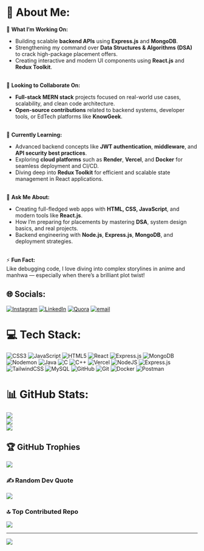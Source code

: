 # 💫 About Me:

🔭 **What I’m Working On:**<br>
- Building scalable **backend APIs** using **Express.js** and **MongoDB**.<br>
- Strengthening my command over **Data Structures & Algorithms (DSA)** to crack high-package placement offers.<br>
- Creating interactive and modern UI components using **React.js** and **Redux Toolkit**.<br><br>

👯 **Looking to Collaborate On:**<br>
- **Full-stack MERN stack** projects focused on real-world use cases, scalability, and clean code architecture.<br>
- **Open-source contributions** related to backend systems, developer tools, or EdTech platforms like **KnowGeek**.<br><br>

🌱 **Currently Learning:**<br>
- Advanced backend concepts like **JWT authentication**, **middleware**, and **API security best practices**.<br>
- Exploring **cloud platforms** such as **Render**, **Vercel**, and **Docker** for seamless deployment and CI/CD.<br>
- Diving deep into **Redux Toolkit** for efficient and scalable state management in React applications.<br><br>

💬 **Ask Me About:**<br>
- Creating full-fledged web apps with **HTML, CSS, JavaScript**, and modern tools like **React.js**.<br>
- How I’m preparing for placements by mastering **DSA**, system design basics, and real projects.<br>
- Backend engineering with **Node.js**, **Express.js**, **MongoDB**, and deployment strategies.<br><br>

⚡ **Fun Fact:**<br>
Like debugging code, I love diving into complex storylines in anime and manhwa — especially when there’s a brilliant plot twist!



## 🌐 Socials:
[![Instagram](https://img.shields.io/badge/Instagram-%23E4405F.svg?logo=Instagram&logoColor=white)](https://instagram.com/aayan5782) [![LinkedIn](https://img.shields.io/badge/LinkedIn-%230077B5.svg?logo=linkedin&logoColor=white)](https://linkedin.com/in/aayanofficial5) [![Quora](https://img.shields.io/badge/Quora-%23B92B27.svg?logo=Quora&logoColor=white)](https://quora.com/profile/aayanofficial5) [![email](https://img.shields.io/badge/Email-D14836?logo=gmail&logoColor=white)](mailto:aayanofficial5@gmail.com) 

# 💻 Tech Stack:
![CSS3](https://img.shields.io/badge/css3-%231572B6.svg?style=for-the-badge&logo=css3&logoColor=white) ![JavaScript](https://img.shields.io/badge/javascript-%23323330.svg?style=for-the-badge&logo=javascript&logoColor=%23F7DF1E) ![HTML5](https://img.shields.io/badge/html5-%23E34F26.svg?style=for-the-badge&logo=html5&logoColor=white) ![React](https://img.shields.io/badge/react-%2320232a.svg?style=for-the-badge&logo=react&logoColor=%2361DAFB) ![Express.js](https://img.shields.io/badge/express.js-%23404d59.svg?style=for-the-badge&logo=express&logoColor=%2361DAFB) ![MongoDB](https://img.shields.io/badge/MongoDB-%234ea94b.svg?style=for-the-badge&logo=mongodb&logoColor=white) ![Nodemon](https://img.shields.io/badge/NODEMON-%23323330.svg?style=for-the-badge&logo=nodemon&logoColor=%BBDEAD) ![Java](https://img.shields.io/badge/java-%23ED8B00.svg?style=for-the-badge&logo=openjdk&logoColor=white) ![C](https://img.shields.io/badge/c-%2300599C.svg?style=for-the-badge&logo=c&logoColor=white) ![C++](https://img.shields.io/badge/c++-%2300599C.svg?style=for-the-badge&logo=c%2B%2B&logoColor=white) ![Vercel](https://img.shields.io/badge/vercel-%23000000.svg?style=for-the-badge&logo=vercel&logoColor=white) ![NodeJS](https://img.shields.io/badge/node.js-6DA55F?style=for-the-badge&logo=node.js&logoColor=white) ![Express.js](https://img.shields.io/badge/express.js-%23404d59.svg?style=for-the-badge&logo=express&logoColor=%2361DAFB) ![TailwindCSS](https://img.shields.io/badge/tailwindcss-%2338B2AC.svg?style=for-the-badge&logo=tailwind-css&logoColor=white) ![MySQL](https://img.shields.io/badge/mysql-4479A1.svg?style=for-the-badge&logo=mysql&logoColor=white) ![GitHub](https://img.shields.io/badge/github-%23121011.svg?style=for-the-badge&logo=github&logoColor=white) ![Git](https://img.shields.io/badge/git-%23F05033.svg?style=for-the-badge&logo=git&logoColor=white) ![Docker](https://img.shields.io/badge/docker-%230db7ed.svg?style=for-the-badge&logo=docker&logoColor=white) ![Postman](https://img.shields.io/badge/Postman-FF6C37?style=for-the-badge&logo=postman&logoColor=white)
# 📊 GitHub Stats:
![](https://github-readme-stats.vercel.app/api?username=aayanofficial5&theme=prussian&hide_border=true&include_all_commits=false&count_private=false)<br/>
![](https://nirzak-streak-stats.vercel.app/?user=aayanofficial5&theme=prussian&hide_border=true)<br/>
![](https://github-readme-stats.vercel.app/api/top-langs/?username=aayanofficial5&theme=prussian&hide_border=true&include_all_commits=false&count_private=false&layout=compact)

## 🏆 GitHub Trophies
![](https://github-profile-trophy.vercel.app/?username=aayanofficial5&theme=algolia&no-frame=false&no-bg=true&margin-w=4)

### ✍️ Random Dev Quote
![](https://quotes-github-readme.vercel.app/api?type=horizontal&theme=radical)

### 🔝 Top Contributed Repo
![](https://github-contributor-stats.vercel.app/api?username=aayanofficial5&limit=5&theme=prussian&combine_all_yearly_contributions=true)

---
[![](https://visitcount.itsvg.in/api?id=aayanofficial5&icon=2&color=0)](https://visitcount.itsvg.in)

<!-- Proudly created with GPRM ( https://gprm.itsvg.in ) -->
